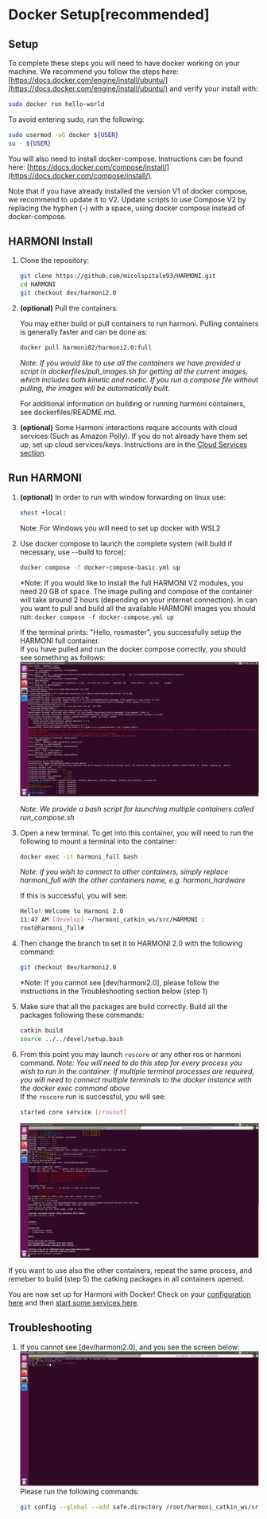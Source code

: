 
# Docker Setup[recommended]

## Setup

To complete these steps you will need to have docker working on your machine. We recommend you follow the steps here: [https://docs.docker.com/engine/install/ubuntu/](https://docs.docker.com/engine/install/ubuntu/) and verify your install with:
```bash
sudo docker run hello-world
```

To avoid entering sudo, run the following:
```bash
sudo usermod -aG docker ${USER}
su - ${USER}
```

You will also need to install docker-compose. Instructions can be found here: [https://docs.docker.com/compose/install/](https://docs.docker.com/compose/install/).

Note that if you have already installed the version V1 of docker compose, we recommend to update it to V2. Update scripts to use Compose V2 by replacing the hyphen (-) with a space, using docker compose instead of docker-compose.

## HARMONI Install

1. Clone the repository:
   ```bash
   git clone https://github.com/micolspitale93/HARMONI.git
   cd HARMONI
   git checkout dev/harmoni2.0
   ```


2. **(optional)** Pull the containers:

    You may either build or pull containers to run harmoni. Pulling containers is generally faster and can be done as:

    ```bash
    docker pull harmoni02/harmoni2.0:full
    ```

    *Note: If you would like to use all the containers we have provided a script in dockerfiles/pull_images.sh for getting all the current images, which includes both kinetic and noetic. If you run a compose file without pulling, the images will be automatically built.*

    For additional information on building or running harmoni containers, see dockerfiles/README.md.

3. **(optional)** Some Harmoni interactions require accounts with cloud services (Such as Amazon Polly). If you do not already have them set up, set up cloud services/keys. Instructions are in the [Cloud Services section](../configuration/Cloud-Services).


## Run HARMONI

1. **(optional)** In order to run with window forwarding on linux use:
   ```bash
   xhost +local:
   ```

   Note: For Windows you will need to set up docker with WSL2


2. Use docker compose to launch the complete system (will build if necessary, use --build to force):
   ```bash
   docker compose -f docker-compose-basic.yml up
   ``` 
   *Note: If you would like to install the full HARMONI V2 modules, you need 20 GB of space. The image pulling and compose of the container will take around 2 hours (depending on your internet connection). In can you want to pull and build all the available HARMONI images you should run: `docker compose -f docker-compose.yml up`

   If the terminal prints: "Hello, rosmaster", you successfully setup the HARMONI full container.  
   If you have pulled and run the docker compose correctly, you should see something as follows:
   ![packges](../images/task1.png)

   *Note: We provide a bash script for launching multiple containers called run_compose.sh*
   

3. Open a new terminal. To get into this container, you will need to run the following to mount a terminal into the container:
   ```bash
   docker exec -it harmoni_full bash
   ``` 
   *Note: if you wish to connect to other containers, simply replace harmoni_full with the other containers name, e.g. harmoni_hardware*  

   If this is successful, you will see:
   ```bash
   Hello! Welcome to Harmoni 2.0
   11:47 AM [develop] ~/harmoni_catkin_ws/src/HARMONI :
   root@harmoni_full# 
   ``` 
  
4. Then change the branch to set it to HARMONI 2.0 with the following command:
   ```bash
   git checkout dev/harmoni2.0
   ```
   *Note: If you cannot see [dev/harmoni2.0], please follow the instructions in the Troubleshooting section below (step 1)

5. Make sure that all the packages are build correctly. Build all the packages following these commands:
   ```bash
   catkin build
   source ../../devel/setup.bash
   ``` 
6. From this point you may launch `roscore` or any other ros or harmoni command. 
   *Note: You will need to do this step for every process you wish to run in the container. If multiple terminal processes are required, you will need to connect multiple terminals to the docker instance with the docker exec command above*  
   If the `roscore` run is successful, you will see:
   ```bash
   started core service [/rosout]
   ```
   ![packges](../images/roscore.png)


If you want to use also the other containers, repeat the same process, and remeber to build (step 5) the catking packages in all containers opened.

You are now set up for Harmoni with Docker! Check on your [configuration here](../Configuration) and then [start some services here](../tutorials/Launching-Services).

## Troubleshooting
1. If you cannot see [dev/harmoni2.0], and you see the screen below:
   ![packges](../images/troubleshooting1.png)
   Please run the following commands:
   ```bash
   git config --global --add safe.directory /root/harmoni_catkin_ws/src/HARMONI
   ```
